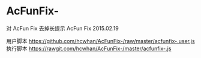 # AcFunFix-

 对 AcFun Fix 去掉长提示
 AcFun Fix 2015.02.19

 用户脚本 https://github.com/hcwhan/AcFunFix-/raw/master/acfunfix-.user.js
 执行脚本 https://rawgit.com/hcwhan/AcFunFix-/master/acfunfix-.js
